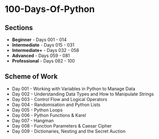 # 100-Days-Of-Python

## Sections
- **Beginner** - Days 001 - 014
- **Intermediate** - Days 015 - 031
- **Intermediate+** - Days 032 - 058
- **Advanced** - Days 059 - 081
- **Professional** - Days 082 - 100

## Scheme of Work
- Day 001 - Working with Variables in Python to Manage Data
- Day 002 - Understanding Data Types and How to Manipulate Strings
- Day 003 - Control Flow and Logical Operators
- Day 004 - Randomisation and Python Lists
- Day 005 - Python Loops
- Day 006 - Python Functions & Karel
- Day 007 - Hangman
- Day 008 - Function Parameters & Caesar Cipher
- Day 009 - Dictionaries, Nesting and the Secret Auction